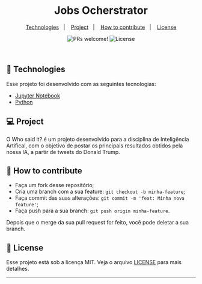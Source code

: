 <h1 align="center" width="220px">
    Jobs Ocherstrator
</h1>

<p align="center">
  <a href="#rocket-tecnologias">Technologies</a>&nbsp;&nbsp;&nbsp;|&nbsp;&nbsp;&nbsp;
  <a href="#-projeto">Project</a>&nbsp;&nbsp;&nbsp;|&nbsp;&nbsp;&nbsp;
  <a href="#-como-contribuir">How to contribute</a>&nbsp;&nbsp;&nbsp;|&nbsp;&nbsp;&nbsp;
  <a href="#memo-licença">License</a>
</p>

<p align="center">
 <img src="https://img.shields.io/static/v1?label=PRs&message=welcome&color=7159c1&labelColor=000000" alt="PRs welcome!" />

  <img alt="License" src="https://img.shields.io/static/v1?label=license&message=MIT&color=7159c1&labelColor=000000">
</p>

<br>

## 🚀 Technologies

Esse projeto foi desenvolvido com as seguintes tecnologias:

- [Jupyter Notebook](https://colab.research.google.com/)
- [Python](https://www.python.org/)

## 💻 Project

O Who said it? é um projeto desenvolvido para a disciplina de Inteligência Artifical, com o objetivo de postar os principais resultados obtidos pela nossa IA, a partir de tweets do Donald Trump.

## 🤔 How to contribute

- Faça um fork desse repositório;
- Cria uma branch com a sua feature: `git checkout -b minha-feature`;
- Faça commit das suas alterações: `git commit -m 'feat: Minha nova feature'`;
- Faça push para a sua branch: `git push origin minha-feature`.

Depois que o merge da sua pull request for feito, você pode deletar a sua branch.

## :memo: License

Esse projeto está sob a licença MIT. Veja o arquivo [LICENSE](LICENSE) para mais detalhes.

---
